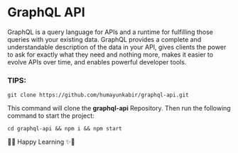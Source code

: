 # GraphQL API
GraphQL is a query language for APIs and a runtime for fulfilling those queries with your existing data. GraphQL provides a complete and understandable description of the data in your API, gives clients the power to ask for exactly what they need and nothing more, makes it easier to evolve APIs over time, and enables powerful developer tools.

### TIPS:
```
git clone https://github.com/humayunkabir/graphql-api.git
```
This command will clone the **graphql-api** Repository. Then run the following command to start the project:
```
cd graphql-api && npm i && npm start
```
🎉✨ Happy Learning ✨🎉